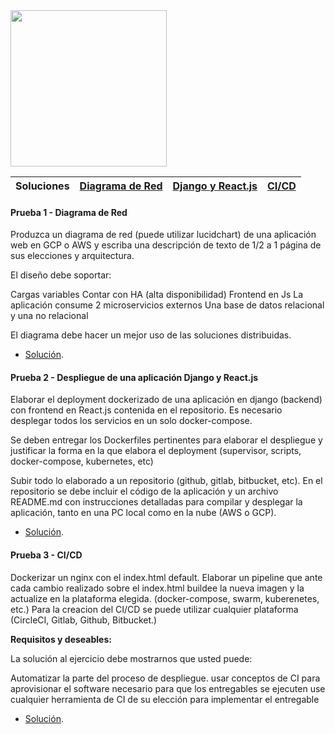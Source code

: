 <img src="https://i.ibb.co/VM5MzBT/craftech-logo3.png=150x" width="250" height="250">

| **Soluciones** | [Diagrama de Red](https://github.com/0Emma0/devops-challenge/tree/main/1-Diagrama-de-Red) | [Django y React.js](https://github.com/0Emma0/devops-challenge/tree/main/2-Django-React.js)  | [CI/CD](https://github.com/0Emma0/devops-challenge/tree/main/3-CICD) |
| ---- | ---- | ---- | ---- |

#### Prueba 1 - Diagrama de Red

Produzca un diagrama de red (puede utilizar lucidchart) de una aplicación web en GCP o AWS y escriba una descripción de texto de 1/2 a 1 página de sus elecciones y arquitectura.

El diseño debe soportar:

Cargas variables
Contar con HA (alta disponibilidad)
Frontend en Js
La aplicación consume 2 microservicios externos
Una base de datos relacional y una no relacional
 
El diagrama debe hacer un mejor uso de las soluciones distribuidas.

* [Solución](https://github.com/0Emma0/devops-challenge/tree/main/1-Diagrama-de-Red).

#### Prueba 2 - Despliegue de una aplicación Django y React.js

Elaborar el deployment dockerizado de una aplicación en django (backend) con frontend en React.js contenida en el repositorio. Es necesario desplegar todos los servicios en un solo docker-compose.

Se deben entregar los Dockerfiles pertinentes para elaborar el despliegue y justificar la forma en la que elabora el deployment (supervisor, scripts, docker-compose, kubernetes, etc)

Subir todo lo elaborado a un repositorio (github, gitlab, bitbucket, etc). En el repositorio se debe incluir el código de la aplicación  y un archivo README.md con instrucciones detalladas para compilar y desplegar la aplicación, tanto en una PC local como en la nube (AWS o GCP).

* [Solución](https://github.com/0Emma0/devops-challenge/tree/main/2-Django-React.js).

#### Prueba 3 - CI/CD

Dockerizar un nginx con el index.html default.
Elaborar un pipeline que ante cada cambio realizado sobre el index.html buildee la nueva imagen y la actualize en la plataforma elegida. (docker-compose, swarm, kuberenetes, etc.)
Para la creacion del CI/CD se puede utilizar cualquier plataforma (CircleCI, Gitlab, Github, Bitbucket.)

**Requisitos y deseables:**

La solución al ejercicio debe mostrarnos que usted puede:

Automatizar la parte del proceso de despliegue.
usar conceptos de CI para aprovisionar el software necesario para que los entregables se ejecuten
use cualquier herramienta de CI de su elección para implementar el entregable

* [Solución](https://github.com/0Emma0/devops-challenge/tree/main/3-CICD).
